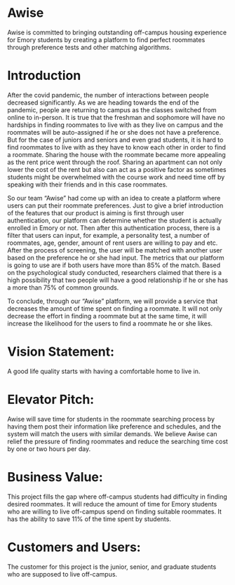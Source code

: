 # Awise

Awise is committed to bringing outstanding off-campus housing experience for Emory students by creating a platform to find perfect roommates through preference tests and other matching algorithms. 

# Introduction

After the covid pandemic, the number of interactions between people decreased significantly. As we are heading towards the end of the pandemic, people are returning to campus as the classes switched from online to in-person. It is true that the freshman and sophomore will have no hardships in finding roommates to live with as they live on campus and the roommates will be auto-assigned if he or she does not have a preference. But for the case of juniors and seniors and even grad students, it is hard to find roommates to live with as they have to know each other in order to find a roommate. Sharing the house with the roommate became more appealing as the rent price went through the roof. Sharing an apartment can not only lower the cost of the rent but also can act as a positive factor as sometimes students might be overwhelmed with the course work and need time off by speaking with their friends and in this case roommates. 

So our team “Awise” had come up with an idea to create a platform where users can put their roommate preferences. Just to give a brief introduction of the features that our product is aiming is first through user authentication, our platform can determine whether the student is actually enrolled in Emory or not. Then after this authentication process, there is a filter that users can input, for example, a personality test, a number of roommates, age, gender, amount of rent users are willing to pay and etc. After the process of screening, the user will be matched with another user based on the preference he or she had input. The metrics that our platform is going to use are if both users have more than 85% of the match. Based on the psychological study conducted, researchers claimed that there is a high possibility that two people will have a good relationship if he or she has a more than 75% of common grounds. 

To conclude, through our “Awise” platform, we will provide a service that decreases the amount of time spent on finding a roommate. It will not only decrease the effort in finding a roommate but at the same time, it will increase the likelihood for the users to find a roommate he or she likes. 

# Vision Statement: 
A good life quality starts with having a comfortable home to live in.

# Elevator Pitch:
Awise will save time for students in the roommate searching process by having them 
post their information like preference and schedules, and the system will match the 
users with similar demands. We believe Awise can relief the pressure of finding roommates and reduce the searching time cost by one or two hours per day.

# Business Value:
This project fills the gap where off-campus students had difficulty in finding desired roommates. It will reduce the amount of time for Emory students who are willing to live off-campus spend on finding suitable roommates. It has the ability to save 11% of the time spent by students.

# Customers and Users:
The customer for this project is the junior, senior, and graduate students who are 
supposed to live off-campus.
